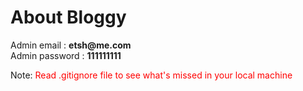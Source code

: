<h1> About Bloggy </h1> 
Admin email : <b>etsh@me.com</b> <br> 
Admin password : <b>111111111</b>

Note: 
<span style='color:F00'>Read .gitignore file to see what's missed in your local machine</span>
